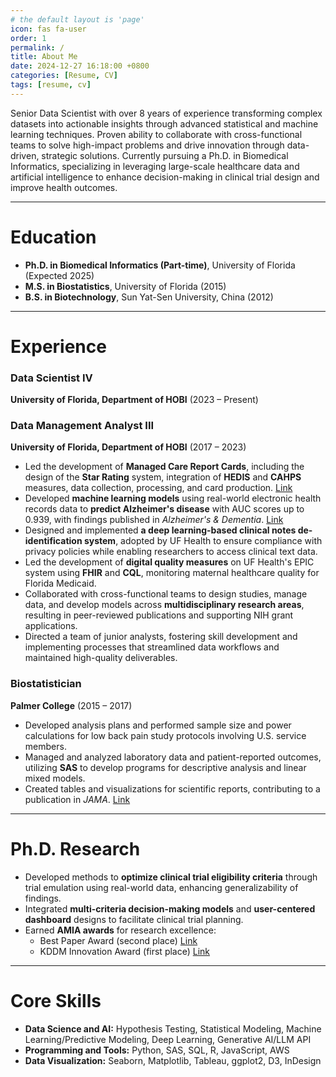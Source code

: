 ```yaml
---
# the default layout is 'page'
icon: fas fa-user
order: 1
permalink: /
title: About Me
date: 2024-12-27 16:18:00 +0800
categories: [Resume, CV]
tags: [resume, cv]
---
```


Senior Data Scientist with over 8 years of experience transforming complex datasets into actionable insights through advanced statistical and machine learning techniques. Proven ability to collaborate with cross-functional teams to solve high-impact problems and drive innovation through data-driven, strategic solutions. Currently pursuing a Ph.D. in Biomedical Informatics, specializing in leveraging large-scale healthcare data and artificial intelligence to enhance decision-making in clinical trial design and improve health outcomes.

---

# Education
- **Ph.D. in Biomedical Informatics (Part-time)**, University of Florida (Expected 2025)  
- **M.S. in Biostatistics**, University of Florida (2015)  
- **B.S. in Biotechnology**, Sun Yat-Sen University, China (2012)  

---

# Experience

### Data Scientist IV  
**University of Florida, Department of HOBI** (2023 – Present)

### Data Management Analyst III  
**University of Florida, Department of HOBI** (2017 – 2023)  
- Led the development of **Managed Care Report Cards**, including the design of the **Star Rating** system, integration of **HEDIS** and **CAHPS** measures, data collection, processing, and card production. [Link](https://www.hhs.texas.gov/services/health/medicaid-chip/medicaid-chip-members/managed-care-report-cards)  
- Developed **machine learning models** using real-world electronic health records data to **predict Alzheimer's disease** with AUC scores up to 0.939, with findings published in *Alzheimer's & Dementia*. [Link](https://doi.org/10.1002/alz.12967)  
- Designed and implemented **a deep learning-based clinical notes de-identification system**, adopted by UF Health to ensure compliance with privacy policies while enabling researchers to access clinical text data.  
- Led the development of **digital quality measures** on UF Health's EPIC system using **FHIR** and **CQL**, monitoring maternal healthcare quality for Florida Medicaid.  
- Collaborated with cross-functional teams to design studies, manage data, and develop models across **multidisciplinary research areas**, resulting in peer-reviewed publications and supporting NIH grant applications.  
- Directed a team of junior analysts, fostering skill development and implementing processes that streamlined data workflows and maintained high-quality deliverables.  

### Biostatistician  
**Palmer College** (2015 – 2017)  
- Developed analysis plans and performed sample size and power calculations for low back pain study protocols involving U.S. service members.  
- Managed and analyzed laboratory data and patient-reported outcomes, utilizing **SAS** to develop programs for descriptive analysis and linear mixed models.  
- Created tables and visualizations for scientific reports, contributing to a publication in *JAMA*. [Link](https://jamanetwork.com/journals/jamanetworkopen/article-abstract/2680417)  

---

# Ph.D. Research
- Developed methods to **optimize clinical trial eligibility criteria** through trial emulation using real-world data, enhancing generalizability of findings.  
- Integrated **multi-criteria decision-making models** and **user-centered dashboard** designs to facilitate clinical trial planning.  
- Earned **AMIA awards** for research excellence:  
  - Best Paper Award (second place) [Link](https://www.ncbi.nlm.nih.gov/pmc/articles/PMC7153072/)  
  - KDDM Innovation Award (first place) [Link](https://www.ncbi.nlm.nih.gov/pmc/articles/PMC8075542/)  

---

# Core Skills
- **Data Science and AI:** Hypothesis Testing, Statistical Modeling, Machine Learning/Predictive Modeling, Deep Learning, Generative AI/LLM API  
- **Programming and Tools:** Python, SAS, SQL, R, JavaScript, AWS  
- **Data Visualization:** Seaborn, Matplotlib, Tableau, ggplot2, D3, InDesign  

